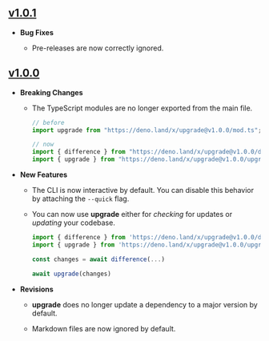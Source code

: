 ## [v1.0.1](https://github.com/azurystudio/upgrade/releases/tag/v1.0.1)

- **Bug Fixes**

  - Pre-releases are now correctly ignored.

## [v1.0.0](https://github.com/azurystudio/upgrade/releases/tag/v1.0.0)

- **Breaking Changes**

  - The TypeScript modules are no longer exported from the main file.

    ```ts
    // before
    import upgrade from "https://deno.land/x/upgrade@v1.0.0/mod.ts";

    // now
    import { difference } from "https://deno.land/x/upgrade@v1.0.0/difference.ts";
    import { upgrade } from "https://deno.land/x/upgrade@v1.0.0/upgrade.ts";
    ```

- **New Features**

  - The CLI is now interactive by default. You can disable this behavior by
    attaching the `--quick` flag.

  - You can now use **upgrade** either for _checking_ for updates or _updating_
    your codebase.

    ```ts
    import { difference } from 'https://deno.land/x/upgrade@v1.0.0/difference.ts'
    import { upgrade } from 'https://deno.land/x/upgrade@v1.0.0/upgrade.ts'

    const changes = await difference(...)

    await upgrade(changes)
    ```

- **Revisions**

  - **upgrade** does no longer update a dependency to a major version by
    default.

  - Markdown files are now ignored by default.
